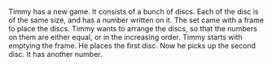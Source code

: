 Timmy has a new game. It consists of a bunch of discs. Each of the disc is of the same size, and has a number written on it.
The set came with a frame to place the discs.
Timmy wants to arrange the discs, so that the numbers on them are either equal, or in the increasing order.
Timmy starts with emptying the frame. He places the first disc.
Now he picks up the second disc. It has another number.
